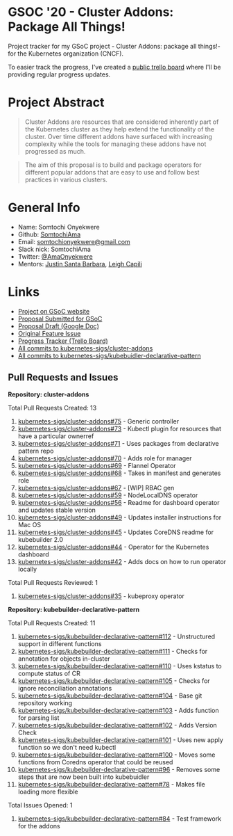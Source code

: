 # GSOC '20 - Cluster Addons: Package All Things!
Project tracker for my GSoC project - Cluster Addons: package all things!- for the Kubernetes organization (CNCF).

To easier track the progress, I've created a [public trello board](https://trello.com/b/6kuguhLw/gsoc-2020-tracker-cluster-addons) where I'll be providing regular progress updates.

# Project Abstract

> Cluster Addons are resources that are considered inherently part of the Kubernetes
> cluster as they help extend the functionality of the cluster. Over time different
> addons have surfaced with increasing complexity while the tools for managing these
> addons have not progressed as much.

> The aim of this proposal is to build and package operators for different popular
> addons that are easy to use and follow best practices in various clusters.

# General Info

* Name: Somtochi Onyekwere
* Github: [SomtochiAma](https://github.com/SomtochiAma)
* Email: somtochionyekwere@gmail.com
* Slack nick: SomtochiAma
* Twitter: [@AmaOnyekwere](https://twitter.com/AmaOnyekwere)
* Mentors: [Justin Santa Barbara]( ), [Leigh Capili](https://github.com/stealthybox)

# Links

* [Project on GSoC website](https://summerofcode.withgoogle.com/projects/#6513360218095616)
* [Proposal Submitted for GSoC](https://github.com/SomtochiAma/gsoc-2020-meta-k8s/blob/master/GSoC%202020%20PROPOSAL%20-%20PACKAGE%20ALL%20THINGS.pdf)
* [Proposal Draft (Google Doc)](https://docs.google.com/document/d/1bRbEps3B5KFuQRlFJEgJtyhcJ35VhGlQYifvhMd0Rlo/edit?usp=sharing)
* [Original Feature Issue](https://github.com/kubernetes-sigs/cluster-addons/issues/39)
* [Progress Tracker (Trello Board)](https://trello.com/b/6kuguhLw/gsoc-2020-tracker-cluster-addons)
* [All commits to kubernetes-sigs/cluster-addons](https://github.com/kubernetes-sigs/cluster-addons/commits?author=SomtochiAma)
* [All commits to kubernetes-sigs/kubebuidler-declarative-pattern](https://github.com/kubernetes-sigs/kubebuilder-declarative-pattern/commits?author=SomtochiAma)
## Pull Requests and Issues

**Repository: cluster-addons**

Total Pull Requests Created: 13
1. [kubernetes-sigs/cluster-addons#75](https://github.com/kubernetes-sigs/cluster-addons/pull/75) - Generic controller
2. [kubernetes-sigs/cluster-addons#73](https://github.com/kubernetes-sigs/cluster-addons/pull/73) - Kubectl plugin for resources that have a particular ownerref
3. [kubernetes-sigs/cluster-addons#71](https://github.com/kubernetes-sigs/cluster-addons/pull/71) - Uses packages from declarative pattern repo
4. [kubernetes-sigs/cluster-addons#70](https://github.com/kubernetes-sigs/cluster-addons/pull/70) - Adds role for manager
5. [kubernetes-sigs/cluster-addons#69](https://github.com/kubernetes-sigs/cluster-addons/pull/69) - Flannel Operator
6. [kubernetes-sigs/cluster-addons#68](https://github.com/kubernetes-sigs/cluster-addons/pull/68) - Takes in manifest and generates role
7. [kubernetes-sigs/cluster-addons#67](https://github.com/kubernetes-sigs/cluster-addons/pull/67) - [WIP] RBAC gen
8. [kubernetes-sigs/cluster-addons#59](https://github.com/kubernetes-sigs/cluster-addons/pull/59) - NodeLocalDNS operator
9. [kubernetes-sigs/cluster-addons#56](https://github.com/kubernetes-sigs/cluster-addons/pull/56) - Readme for dashboard operator and updates stable version
10. [kubernetes-sigs/cluster-addons#49](https://github.com/kubernetes-sigs/cluster-addons/pull/49) - Updates installer instructions for Mac OS
11. [kubernetes-sigs/cluster-addons#45](https://github.com/kubernetes-sigs/cluster-addons/pull/45) - Updates CoreDNS readme for kubebuilder 2.0
12. [kubernetes-sigs/cluster-addons#44](https://github.com/kubernetes-sigs/cluster-addons/pull/44) - Operator for the Kubernetes dashboard
13. [kubernetes-sigs/cluster-addons#42](https://github.com/kubernetes-sigs/cluster-addons/pull/42) - Adds docs on how to run operator locally

Total Pull Requests Reviewed: 1
1. [kubernetes-sigs/cluster-addons#35](https://github.com/kubernetes-sigs/cluster-addons/pull/35) - kubeproxy operator


**Repository: kubebuilder-declarative-pattern**

Total Pull Requests Created: 11
1. [kubernetes-sigs/kubebuilder-declarative-pattern#112](https://github.com/kubernetes-sigs/kubebuilder-declarative-pattern/pull/112) - Unstructured support in different functions
2. [kubernetes-sigs/kubebuilder-declarative-pattern#111](https://github.com/kubernetes-sigs/kubebuilder-declarative-pattern/pull/111) - Checks for annotation for objects in-cluster
3. [kubernetes-sigs/kubebuilder-declarative-pattern#110](https://github.com/kubernetes-sigs/kubebuilder-declarative-pattern/pull/110) - Uses kstatus to compute status of CR
4. [kubernetes-sigs/kubebuilder-declarative-pattern#105](https://github.com/kubernetes-sigs/kubebuilder-declarative-pattern/pull/105) - Checks for ignore reconciliation annotations
5. [kubernetes-sigs/kubebuilder-declarative-pattern#104](https://github.com/kubernetes-sigs/kubebuilder-declarative-pattern/pull/104) - Base git repository working
6. [kubernetes-sigs/kubebuilder-declarative-pattern#103](https://github.com/kubernetes-sigs/kubebuilder-declarative-pattern/pull/103) - Adds function for parsing list
7. [kubernetes-sigs/kubebuilder-declarative-pattern#102](https://github.com/kubernetes-sigs/kubebuilder-declarative-pattern/pull/102) - Adds Version Check
8. [kubernetes-sigs/kubebuilder-declarative-pattern#101](https://github.com/kubernetes-sigs/kubebuilder-declarative-pattern/pull/101) - Uses new apply function so we don't need kubectl
9. [kubernetes-sigs/kubebuilder-declarative-pattern#100](https://github.com/kubernetes-sigs/kubebuilder-declarative-pattern/pull/100) - Moves some functions from Coredns operator that could be reused
10. [kubernetes-sigs/kubebuilder-declarative-pattern#96](https://github.com/kubernetes-sigs/kubebuilder-declarative-pattern/pull/96) - Removes some steps that are now been built into kubebuidler
11. [kubernetes-sigs/kubebuilder-declarative-pattern#78](https://github.com/kubernetes-sigs/kubebuilder-declarative-pattern/pull/78) - Makes file loading more flexible

Total Issues Opened: 1
1. [kubernetes-sigs/kubebuilder-declarative-pattern#84](https://github.com/kubernetes-sigs/kubebuilder-declarative-pattern/issues/84) - Test framework for the addons
